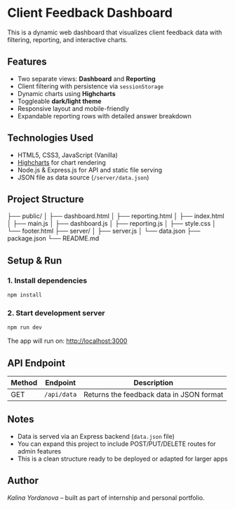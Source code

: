 
# Client Feedback Dashboard

This is a dynamic web dashboard that visualizes client feedback data with filtering, reporting, and interactive charts.

## Features

- Two separate views: **Dashboard** and **Reporting**
- Client filtering with persistence via `sessionStorage`
- Dynamic charts using **Highcharts**
- Toggleable **dark/light theme**
- Responsive layout and mobile-friendly
- Expandable reporting rows with detailed answer breakdown

## Technologies Used

- HTML5, CSS3, JavaScript (Vanilla)
- [Highcharts](https://www.highcharts.com/) for chart rendering
- Node.js & Express.js for API and static file serving
- JSON file as data source (`/server/data.json`)

## Project Structure

├── public/
│   ├── dashboard.html
│   ├── reporting.html
│   ├── index.html
│   ├── main.js
│   ├── dashboard.js
│   ├── reporting.js
│   ├── style.css
│   └── footer.html
├── server/
│   ├── server.js
│   └── data.json
├── package.json
└── README.md

## Setup & Run

### 1. Install dependencies

```bash
npm install
```

### 2. Start development server

```bash
npm run dev
```

The app will run on: [http://localhost:3000](http://localhost:3000)

##  API Endpoint

| Method | Endpoint     | Description              |
|--------|--------------|--------------------------|
| GET    | `/api/data`  | Returns the feedback data in JSON format |

## Notes

- Data is served via an Express backend (`data.json` file)
- You can expand this project to include POST/PUT/DELETE routes for admin features
- This is a clean structure ready to be deployed or adapted for larger apps

## Author

_Kalina Yordanova_ – built as part of internship and personal portfolio.
